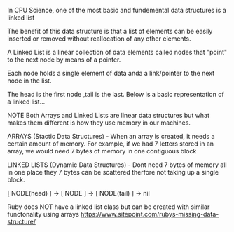 In CPU Science, one of the most basic and fundemental data structures is a linked list

The benefit of this data structure is that a list of elements can be easily inserted or removed without reallocation of any other elements.

A Linked List is a linear collection of data elements called nodes that "point" to the next node by means of a pointer.

Each node holds a single element of data anda a link/pointer to the next node in the list.

The head is the first node ,tail is the last. Below is a basic representation of a linked list...

NOTE Both Arrays and Linked Lists are linear data structures but what makes them different is how they use memory in our machines.

ARRAYS (Stactic Data Structures) - When an array is created, it needs a certain amount of memory. For example, if we had 7 letters stored in an array, we would need 7 bytes of memory in one contiguous block

LINKED LISTS (Dynamic Data Structures) - Dont need 7 bytes of memory all in one place they 7 bytes can be scattered therfore not taking up a single block.

[ NODE(head) ] -> [ NODE ] -> [ NODE(tail) ] -> nil

Ruby does NOT have a linked list class but can be created with similar functonality using arrays
https://www.sitepoint.com/rubys-missing-data-structure/
